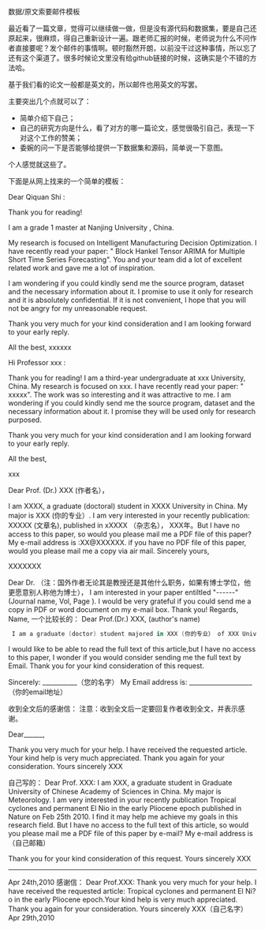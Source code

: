 数据/原文索要邮件模板

最近看了一篇文章，觉得可以继续做一做，但是没有源代码和数据集，要是自己还原起来，很麻烦，得自己重新设计一遍。跟老师汇报的时候，老师说为什么不问作者直接要呢？发个邮件的事情啊。顿时豁然开朗，以前没干过这种事情，所以忘了还有这个渠道了。很多时候论文里没有给github链接的时候，这确实是个不错的方法哈。

基于我们看的论文一般都是英文的，所以邮件也用英文的写罢。

主要突出几个点就可以了：

- 简单介绍下自己；
- 自己的研究方向是什么，看了对方的哪一篇论文，感觉很吸引自己，表现一下对这个工作的赞美；
- 委婉的问一下是否能够给提供一下数据集和源码，简单说一下意图。

个人感觉就这些了。

下面是从网上找来的一个简单的模板：

Dear  Qiquan Shi :

Thank you for reading!

I am a grade 1 master  at Nanjing University , China. 

My research is focused on Intelligent Manufacturing Decision Optimization. I have recently read your paper: " Block Hankel Tensor ARIMA for Multiple Short Time Series Forecasting". You and your team did a lot of excellent related work and gave me a lot of inspiration.

I am wondering if you could kindly send me the source program, dataset and the necessary information about it.  I promise to use it only for research and it is absolutely confidential. If it is not convenient, I hope that you will not be angry for my unreasonable request.

Thank you very much for your kind consideration and I am looking forward to your early reply.

All the best,
xxxxxx



Hi Professor xxx :

Thank you for reading!
I am a third-year  undergraduate  at xxx University, China.
My research is focused on xxx. I have recently read your paper: " xxxxx". The  work was so interesting and it was attractive to me.
I am wondering if you could kindly send me the source program, dataset and the necessary information about it. I promise they will be used only for research purposed.

 Thank you very much for your kind consideration and I am looking forward to your early reply.

All the best,

xxx



Dear Prof. (Dr.) XXX (作者名），

 I am XXXX, a graduate (doctoral) student in XXXX University in China. My major is XXX (你的专业）.
 I am very interested in your recently publication: XXXXX (文章名), published in xXXXX （杂志名）， XXX年。But I have no access to this paper, so would you please mail me a PDF file of this paper?
 My e-mail address is :XX@XXXXXX.
 if you have no PDF file of this paper, would you please mail me a copy via air mail.
 Sincerely yours,

 XXXXXXX



 Dear Dr. （注：国外作者无论其是教授还是其他什么职务，如果有博士学位，他更愿意别人称他为博士），
 I am interested in your paper entiltled "------" (Journal name, Vol, Page ). I would be very grateful if you could send me a copy in PDF or word document on my e-mail box. Thank you!
 Regards,
 Name,
 一个比较长的：
 Dear Prof.(Dr.) XXX, (author's name)



```kotlin
 I am a graduate (doctor) student majored in XXX (你的专业） of XXX University （你的学校） in China. Recently, I found one of your articles, titled "XXXXXXXXXXXX" （你所要的文章名）in "XXXX"(杂志). I found it may help me achieve my goals in this research field. This would make a really positive contribution to my work.  
```

I would like to be able to read the full text of this article,but I have no access to this paper, I wonder if you would consider sending me the full text by Email. Thank you for your kind consideration of this request.

 Sincerely: ___________（您的名字）
 My Email address is: ____________________ （你的email地址）

 收到全文后的感谢信：
 注意：收到全文后一定要回复作者收到全文，并表示感谢。



 Dear______,

 Thank you very much for your help. I have received the requested article. Your kind help is very much appreciated. Thank you again for your consideration. Yours sincerely  XXX

 

自己写的：
Dear Prof. XXX:
 I am XXX, a graduate student in Graduate University of Chinese Academy of Sciences in China. My major is Meteorology.
 I am very interested in your recently publication Tropical cyclones and permanent El Nio in the early Pliocene epoch published in Nature on Feb 25th  2010. I find it may help me achieve my goals in this research field. But I have no access to the full text of  this article, so would you please mail me a PDF file of this paper by e-mail?       My e-mail address is （自己邮箱）

 Thank you for your kind consideration of this request.
 Yours sincerely
 XXX

------

Apr 24th,2010
 感谢信：
 Dear Prof.XXX:
 Thank you very much for your help. I have received the requested article: Tropical cyclones and permanent El Ni?o in the early Pliocene epoch.Your kind help is very much appreciated. Thank you again for your consideration.
 Yours sincerely
 XXX（自己名字）
 Apr 29th,2010

